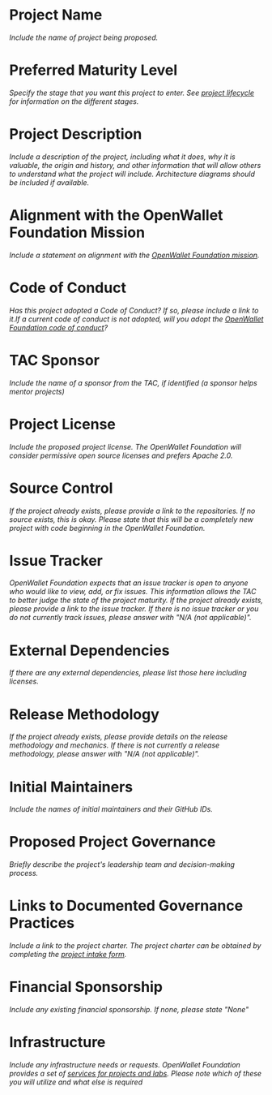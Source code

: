 # Project Name
_Include the name of project being proposed._

# Preferred Maturity Level
_Specify the stage that you want this project to enter. See [project lifecycle](https://tac.openwallet.foundation/governance/project-lifecycle/#stages) for information on the different stages._

# Project Description
_Include a description of the project, including what it does, why it is valuable, the origin and history, and other information that will allow others to understand what the project will include. Architecture diagrams should be included if available._

# Alignment with the OpenWallet Foundation Mission
_Include a statement on alignment with the [OpenWallet Foundation mission](https://tac.openwallet.foundation/governance/charter/)._

# Code of Conduct
_Has this project adopted a Code of Conduct? If so, please include a link to it.If a current code of conduct is not adopted, will you adopt the [OpenWallet Foundation code of conduct](https://tac.openwallet.foundation/governance/code-of-conduct/)?_

# TAC Sponsor
_Include the name of a sponsor from the TAC, if identified (a sponsor helps mentor projects)_

# Project License
_Include the proposed project license. The OpenWallet Foundation will consider permissive open source licenses and prefers Apache 2.0._

# Source Control
_If the project already exists, please provide a link to the repositories. If no source exists, this is okay. Please state that this will be a completely new project with code beginning in the OpenWallet Foundation._

# Issue Tracker
_OpenWallet Foundation expects that an issue tracker is open to anyone who would like to view, add, or fix issues. This information allows the TAC to better judge the state of the project maturity. If the project already exists, please provide a link to the issue tracker. If there is no issue tracker or you do not currently track issues, please answer with "N/A (not applicable)"._

# External Dependencies
_If there are any external dependencies, please list those here including licenses._

# Release Methodology
_If the project already exists, please provide details on the release methodology and mechanics. If there is not currently a release methodology, please answer with "N/A (not applicable)"._

# Initial Maintainers
_Include the names of initial maintainers and their GitHub IDs._

# Proposed Project Governance
_Briefly describe the project's leadership team and decision-making process._

# Links to Documented Governance Practices
_Include a link to the project charter. The project charter can be obtained by completing the [project intake form](https://docs.google.com/forms/d/e/1FAIpQLSeO1bDGHUP-ZpCo1uynm94YOxZlek6RhCH7o3FnX1lZSXXfSQ/viewform?fbzx=4351560609072672295)._

# Financial Sponsorship
_Include any existing financial sponsorship. If none, please state "None"_

# Infrastructure
_Include any infrastructure needs or requests. OpenWallet Foundation provides a set of [services for projects and labs](https://tac.openwallet.foundation/project-and-lab-services/). Please note which of these you will utilize and what else is required_
